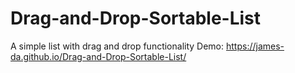 # Drag-and-Drop-Sortable-List
 A simple list with drag and drop functionality
Demo: https://james-da.github.io/Drag-and-Drop-Sortable-List/
